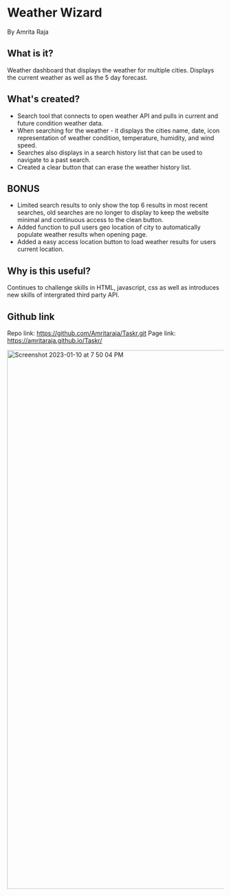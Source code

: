# Weather Wizard

By Amrita Raja

## What is it?
Weather dashboard that displays the weather for multiple cities. Displays the current weather as well as the 5 day forecast. 

## What's created?
- Search tool that connects to open weather API and pulls in current and future condition weather data.
- When searching for the weather - it displays the cities name, date, icon representation of weather condition, temperature, humidity, and wind speed.
- Searches also displays in a search history list that can be used to navigate to a past search.
- Created a clear button that can erase the weather history list.

## BONUS
- Limited search results to only show the top 6 results in most recent searches, old searches are no longer to display to keep the website minimal and continuous access to the clean button.
- Added function to pull users geo location of city to automatically populate weather results when opening page.
- Added a easy access location button to load weather results for users current location. 

## Why is this useful?
Continues to challenge skills in HTML, javascript, css as well as introduces new skills of intergrated third party API.

## Github link
Repo link: https://github.com/Amritaraja/Taskr.git
Page link: https://amritaraja.github.io/Taskr/



<img width="1250" alt="Screenshot 2023-01-10 at 7 50 04 PM" src="Assets/images/Screenshot 2023-01-16 at 7.28.08 PM.png">
